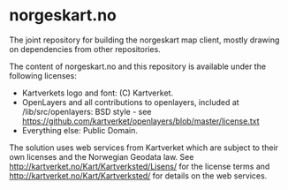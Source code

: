 norgeskart.no
=============

The joint repository for building the norgeskart map client, mostly drawing on dependencies from other repositories.

The content of norgeskart.no and this repository is available under the following licenses:

* Kartverkets logo and font: (C) Kartverket. 
* OpenLayers and all contributions to openlayers, included at /lib/src/openlayers: BSD style - see https://github.com/kartverket/openlayers/blob/master/license.txt
* Everything else: Public Domain.

The solution uses web services from Kartverket which are subject to their own licenses and the Norwegian Geodata law. See http://kartverket.no/Kart/Kartverksted/Lisens/ for the license terms and http://kartverket.no/Kart/Kartverksted/ for details on the web services.
